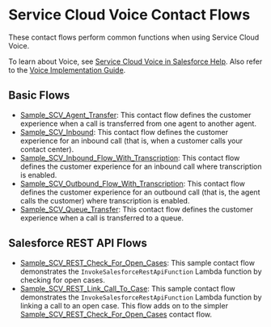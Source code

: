 
# Service Cloud Voice Contact Flows

These contact flows perform common functions when using Service Cloud Voice.

To learn about Voice, see [Service Cloud Voice in Salesforce Help](https://help.salesforce.com/articleView?id=voice_about.htm&type=5). Also refer to the [Voice Implementation Guide](https://developer.salesforce.com/docs/atlas.en-us.voice_developer_guide.meta/voice_developer_guide/voice_intro.htm).

## Basic Flows

* [Sample_SCV_Agent_Transfer](Sample_SCV_Agent_Transfer): This contact flow defines the customer experience when a call is transferred from one agent to another agent.
* [Sample_SCV_Inbound](Sample_SCV_Inbound): This contact flow defines the customer experience for an inbound call (that is, when a customer calls your contact center).
* [Sample_SCV_Inbound_Flow_With_Transcription](Sample_SCV_Inbound_Flow_With_Transcription): This contact flow defines the customer experience for an inbound call where transcription is enabled.
* [Sample_SCV_Outbound_Flow_With_Transcription](Sample_SCV_Outbound_Flow_With_Transcription): This contact flow defines the customer experience for an outbound call (that is, the agent calls the customer) where transcription is enabled.
* [Sample_SCV_Queue_Transfer](Sample_SCV_Queue_Transfer): This contact flow defines the customer experience when a call is transferred to a queue.

## Salesforce REST API Flows

* [Sample_SCV_REST_Check_For_Open_Cases](Sample_SCV_REST_Check_For_Open_Cases): This sample contact flow demonstrates the `InvokeSalesforceRestApiFunction` Lambda function by checking for open cases.
* [Sample_SCV_REST_Link_Call_To_Case](Sample_SCV_REST_Link_Call_To_Case): This sample contact flow demonstrates the `InvokeSalesforceRestApiFunction` Lambda function by linking a call to an open case. This flow adds on to the simpler [Sample_SCV_REST_Check_For_Open_Cases](Sample_SCV_REST_Check_For_Open_Cases) contact flow.

